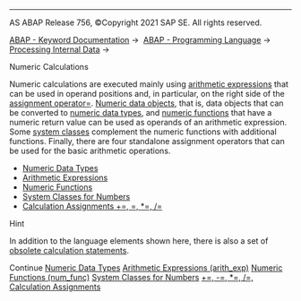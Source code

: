   

* * *

AS ABAP Release 756, ©Copyright 2021 SAP SE. All rights reserved.

[ABAP - Keyword Documentation](javascript:call_link\('abenabap.htm'\)) →  [ABAP - Programming Language](javascript:call_link\('abenabap_reference.htm'\)) →  [Processing Internal Data](javascript:call_link\('abenabap_data_working.htm'\)) → 

Numeric Calculations

Numeric calculations are executed mainly using [arithmetic expressions](javascript:call_link\('abenarithmetic_expression_glosry.htm'\) "Glossary Entry") that can be used in operand positions and, in particular, on the right side of the [assignment operator\=](javascript:call_link\('abenequals_operator.htm'\)). [Numeric data objects](javascript:call_link\('abennumeric_data_object_glosry.htm'\) "Glossary Entry"), that is, data objects that can be converted to [numeric data types](javascript:call_link\('abennumeric_data_type_glosry.htm'\) "Glossary Entry"), and [numeric functions](javascript:call_link\('abenmathematical_funktion_glosry.htm'\) "Glossary Entry") that have a numeric return value can be used as operands of an arithmetic expression. Some [system classes](javascript:call_link\('abensystem_class_glosry.htm'\) "Glossary Entry") complement the numeric functions with additional functions. Finally, there are four standalone assignment operators that can be used for the basic arithmetic operations.

-   [Numeric Data Types](javascript:call_link\('abennumber_types.htm'\))
-   [Arithmetic Expressions](javascript:call_link\('abapcompute_arith.htm'\))
-   [Numeric Functions](javascript:call_link\('abenmathematical_functions.htm'\))
-   [System Classes for Numbers](javascript:call_link\('abencl_abap_math.htm'\))
-   [Calculation Assignments +=, \=, \*=, /=](javascript:call_link\('abencalculation_assignments.htm'\))

Hint

In addition to the language elements shown here, there is also a set of [obsolete calculation statements](javascript:call_link\('abencomputing_obsolete.htm'\)).

Continue
[Numeric Data Types](javascript:call_link\('abennumber_types.htm'\))
[Arithmetic Expressions (arith\_exp)](javascript:call_link\('abapcompute_arith.htm'\))
[Numeric Functions (num\_func)](javascript:call_link\('abenmathematical_functions.htm'\))
[System Classes for Numbers](javascript:call_link\('abencl_abap_math.htm'\))
[+=, -=, \*=, /=, Calculation Assignments](javascript:call_link\('abencalculation_assignments.htm'\))
